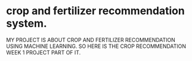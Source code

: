 # crop and fertilizer recommendation system.
MY PROJECT IS ABOUT CROP AND FERTILIZER RECOMMENDATION USING MACHINE LEARNING. SO HERE IS THE CROP RECOMMENDATION WEEK 1 PROJECT PART OF IT.
